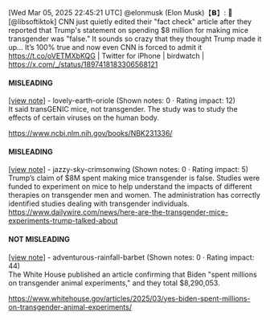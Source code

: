 [Wed Mar 05, 2025 22:45:21 UTC] @elonmusk (Elon Musk)【𝗕】: 🤨 [@libsoftiktok] CNN just quietly edited their "fact check" article after they reported that Trump's statement on spending $8 million for making mice transgender was "false." It sounds so crazy that they thought Trump made it up… It’s 100% true and now even CNN is forced to admit it https://t.co/oVETMXbKQG | Twitter for iPhone | birdwatch | https://x.com/_/status/1897418183306568121

#### MISLEADING

[[view note]](https://x.com/i/birdwatch/n/1897502213964226724) - lovely-earth-oriole (Shown notes: 0 · Rating impact: 12)\
It said transGENIC mice, not transgender. The study was to study the effects of certain viruses on the human body.

https://www.ncbi.nlm.nih.gov/books/NBK231336/

#### MISLEADING

[[view note]](https://x.com/i/birdwatch/n/1897651469957877814) - jazzy-sky-crimsonwing (Shown notes: 0 · Rating impact: 5)\
Trump’s claim of $8M spent making mice transgender is false. Studies were funded to experiment on mice to help understand the impacts of different therapies on transgender men and women. The administration has correctly identified studies dealing with transgender individuals. 
https://www.dailywire.com/news/here-are-the-transgender-mice-experiments-trump-talked-about

#### NOT MISLEADING

[[view note]](https://x.com/i/birdwatch/n/1897509738708926544) - adventurous-rainfall-barbet (Shown notes: 0 · Rating impact: 44)\
The White House published an article confirming that Biden "spent millions on transgender animal experiments," and they total $8,290,053.

https://www.whitehouse.gov/articles/2025/03/yes-biden-spent-millions-on-transgender-animal-experiments/ 
